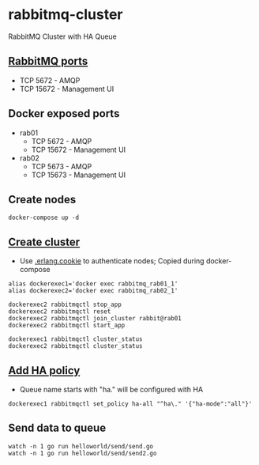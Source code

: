# rabbitmq-cluster
RabbitMQ Cluster with HA Queue

## [RabbitMQ ports](https://www.rabbitmq.com/clustering.html#ports)
- TCP 5672 - AMQP
- TCP 15672 - Management UI

## Docker exposed ports
- rab01
  - TCP 5672 - AMQP
  - TCP 15672 - Management UI
- rab02
  - TCP 5673 - AMQP
  - TCP 15673 - Management UI

## Create nodes
```
docker-compose up -d
```

## [Create cluster](https://www.rabbitmq.com/clustering.html)

- Use [.erlang.cookie](https://www.rabbitmq.com/clustering.html#erlang-cookie) to authenticate nodes; Copied during docker-compose

```
alias dockerexec1='docker exec rabbitmq_rab01_1'
alias dockerexec2='docker exec rabbitmq_rab02_1'

dockerexec2 rabbitmqctl stop_app
dockerexec2 rabbitmqctl reset
dockerexec2 rabbitmqctl join_cluster rabbit@rab01
dockerexec2 rabbitmqctl start_app

dockerexec1 rabbitmqctl cluster_status
dockerexec2 rabbitmqctl cluster_status
```

## [Add HA policy](https://www.rabbitmq.com/ha.html)

- Queue name starts with "ha." will be configured with HA

```
dockerexec1 rabbitmqctl set_policy ha-all "^ha\." '{"ha-mode":"all"}'
```

## Send data to queue

```
watch -n 1 go run helloworld/send/send.go
watch -n 1 go run helloworld/send/send2.go
```

